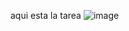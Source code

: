 aqui esta la tarea
![image](https://github.com/user-attachments/assets/a4bf23e5-aa3a-4a70-a5aa-5c357835987c)

